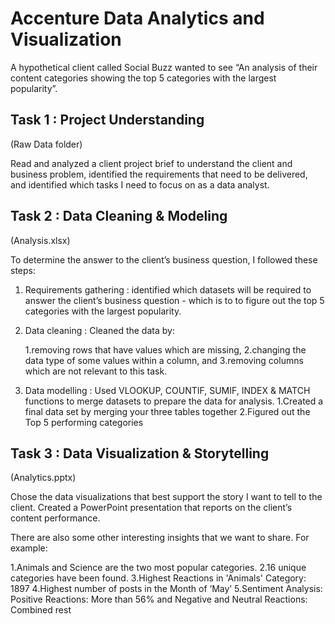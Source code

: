 # Accenture Data Analytics and Visualization

A hypothetical client called Social Buzz wanted to see “An analysis of their content categories showing the top 5 categories with the largest popularity”.

## Task 1 : Project Understanding
(Raw Data folder)

Read and analyzed a client project brief to understand the client and business problem, identified the requirements that need to be delivered, and identified which tasks I need to focus on as a data analyst.
 
## Task 2 : Data Cleaning & Modeling
(Analysis.xlsx)

To determine the answer to the client’s business question, I followed these steps:

1. Requirements gathering : identified which datasets will be required to answer the client’s business question - which is to to figure out the top 5 categories with the largest popularity.

2. Data cleaning : Cleaned the data by:

    1.removing rows that have values which are missing,
    2.changing the data type of some values within a column, and
    3.removing columns which are not relevant to this task.

3. Data modelling : Used VLOOKUP, COUNTIF, SUMIF, INDEX & MATCH functions to merge datasets to prepare the data for analysis.
   1.Created a final data set by merging your three tables together
   2.Figured out the Top 5 performing categories

## Task 3 : Data Visualization & Storytelling   
(Analytics.pptx)

Chose the data visualizations that best support the story I want to tell to the client. Created a PowerPoint presentation that reports on the client’s content performance.

There are also some other interesting insights that we want to share. For example:

 1.Animals and Science are the two most popular categories.
 2.16 unique categories have been found.
 3.Highest Reactions in 'Animals' Category: 1897
 4.Highest number of posts in the Month of ‘May’
 5.Sentiment Analysis: Positive Reactions: More than 56% and Negative and Neutral Reactions: Combined rest
